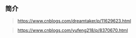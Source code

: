 ## 简介


>https://www.cnblogs.com/dreamtaker/p/11629623.html


>https://www.cnblogs.com/yufeng218/p/8370670.html